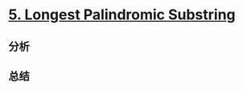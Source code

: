 # [5. Longest Palindromic Substring](https://leetcode.com/problems/longest-palindromic-substring/)

## 分析

## 总结

